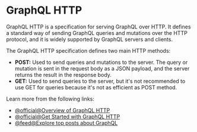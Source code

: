 # GraphQL HTTP

GraphQL HTTP is a specification for serving GraphQL over HTTP. It defines a standard way of sending GraphQL queries and mutations over the HTTP protocol, and it is widely supported by GraphQL servers and clients.

The GraphQL HTTP specification defines two main HTTP methods:

- **POST:** Used to send queries and mutations to the server. The query or mutation is sent in the request body as a JSON payload, and the server returns the result in the response body.
- **GET:** Used to send queries to the server, but it's not recommended to use GET for queries because it's not as efficient as POST method.

Learn more from the following links:

- [@official@Overview of GraphQL HTTP](https://graphql.org/graphql-js/express-graphql/#graphqlhttp)
- [@official@Get Started with GraphQL HTTP](https://graphql.org/learn/serving-over-http/)
- [@feed@Explore top posts about GraphQL](https://app.daily.dev/tags/graphql?ref=roadmapsh)
